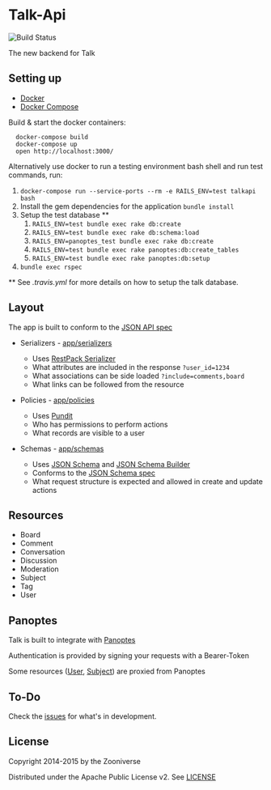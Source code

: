 # Talk-Api

![Build Status](https://github.com/zooniverse/talk-api/actions/workflows/run_tests_CI.yml/badge.svg?branch=master)

The new backend for Talk

## Setting up
* [Docker](https://docs.docker.com/get-docker/)
* [Docker Compose](https://docs.docker.com/compose/install/)

Build & start the docker containers:

```
  docker-compose build
  docker-compose up
  open http://localhost:3000/
```

Alternatively use docker to run a testing environment bash shell and run test commands, run:

1. `docker-compose run --service-ports --rm -e RAILS_ENV=test talkapi bash`
2. Install the gem dependencies for the application `bundle install`
3. Setup the test database **
    1. `RAILS_ENV=test bundle exec rake db:create`
    2. `RAILS_ENV=test bundle exec rake db:schema:load`
    3. `RAILS_ENV=panoptes_test bundle exec rake db:create`
    4. `RAILS_ENV=test bundle exec rake panoptes:db:create_tables`
    5. `RAILS_ENV=test bundle exec rake panoptes:db:setup`
4. `bundle exec rspec`

** See *.travis.yml* for more details on how to setup the talk database.

## Layout

The app is built to conform to the [JSON API spec](http://jsonapi.org/)

* Serializers - [app/serializers](app/serializers)
  * Uses [RestPack Serializer](https://github.com/RestPack/restpack_serializer)
  * What attributes are included in the response `?user_id=1234`
  * What associations can be side loaded `?include=comments,board`
  * What links can be followed from the resource


* Policies - [app/policies](app/policies)
  * Uses [Pundit](https://github.com/elabs/pundit)
  * Who has permissions to perform actions
  * What records are visible to a user


* Schemas - [app/schemas](app/schemas)
  * Uses [JSON Schema](https://github.com/ruby-json-schema/json-schema) and [JSON Schema Builder](https://github.com/parrish/json-schema_builder)
  * Conforms to the [JSON Schema spec](http://json-schema.org/)
  * What request structure is expected and allowed in create and update actions

## Resources

* Board
* Comment
* Conversation
* Discussion
* Moderation
* Subject
* Tag
* User

## Panoptes

Talk is built to integrate with [Panoptes](https://github.com/zooniverse/panoptes)

Authentication is provided by signing your requests with a Bearer-Token

Some resources ([User](app/models/user.rb), [Subject](app/models/subject.rb)) are proxied from Panoptes


## To-Do

Check the [issues](https://github.com/zooniverse/Talk-Api/issues) for what's in development.


## License

Copyright 2014-2015 by the Zooniverse

Distributed under the Apache Public License v2. See [LICENSE](LICENSE)
